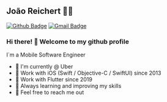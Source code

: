 ## João Reichert :man_technologist:

[![Github Badge](https://img.shields.io/badge/-Github-000?style=flat-square&logo=Github&logoColor=white&link=https://github.com/reeichert)](https://github.com/reeichert)
[![Gmail Badge](https://img.shields.io/badge/-Gmail-c14438?style=flat-square&logo=Gmail&logoColor=white&link=mailto:joaoreichert94@gmail.com)](mailto:joaoreichert94@gmail.com)
<!-- [![Linkedin Badge](https://img.shields.io/badge/-LinkedIn-blue?style=flat-square&logo=Linkedin&logoColor=white&link=https://www.linkedin.com/in/reeichert/)](https://www.linkedin.com/in/reeichert/) -->

### Hi there! 👋 Welcome to my github profile

I´m a Mobile Software Engineer 

 - 📲 I'm currently @ Uber
 - 🌱 Work with iOS (Swift / Objective-C / SwiftUI) since 2013
 - 🐥 Work with Flutter since 2019
 - 🚀 Always learning and improving my skills
 - 💬 Feel free to reach me out
